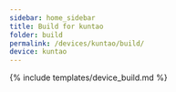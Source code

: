 ```yaml
---
sidebar: home_sidebar
title: Build for kuntao
folder: build
permalink: /devices/kuntao/build/
device: kuntao
---
```

{% include templates/device_build.md %}
